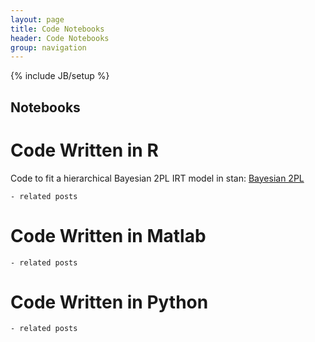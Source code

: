 ```yaml
---
layout: page
title: Code Notebooks
header: Code Notebooks
group: navigation
---
```

{% include JB/setup %}


## Notebooks 

# Code Written in R

Code to fit a hierarchical Bayesian 2PL IRT model in stan: [Bayesian 2PL](/assets/projects/BayesianIRT/BayesianIRT.html)


	- related posts


		
	
# Code Written in Matlab

	- related posts

			


# Code Written in Python

	- related posts




				
